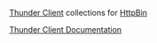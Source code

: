[Thunder Client](https://www.thunderclient.com/) collections for [HttpBin](https://httpbin.org)

[Thunder Client Documentation](https://github.com/rangav/thunder-client-support)
